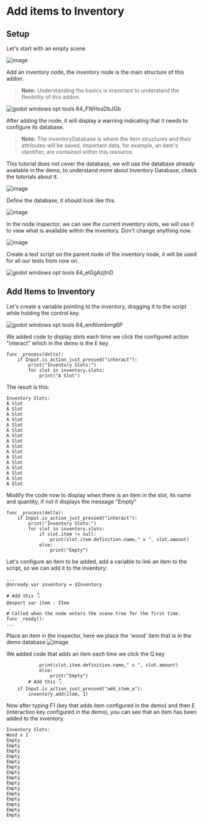 # Add items to Inventory

## Setup

Let's start with an empty scene

![image](https://github.com/expressobits/inventory-system/assets/1673249/73f81121-2288-46d6-b38c-2cf2d3ce63a3)

Add an inventory node, the inventory node is the main structure of this addon.

> **Note:** Understanding the basics is important to understand the flexibility of this addon.

![godot windows opt tools 64_FWHxsDbJGb](https://github.com/expressobits/inventory-system/assets/1673249/29e461a7-fa7e-474a-a89c-2525d0a103cc)

After adding the node, it will display a warning indicating that it needs to configure its database.

> **Note:** The inventoryDatabase is where the item structures and their attributes will be saved, important data, for example, an item's identifier, are contained within this resource.

This tutorial does not cover the database, we will use the database already available in the demo, to understand more about Inventory Database, check the tutorials about it.

![image](https://github.com/expressobits/inventory-system/assets/1673249/a87dd6b1-308c-4712-9483-266e8ae2b836)

Define the database, it should look like this.

![image](https://github.com/expressobits/inventory-system/assets/1673249/2cc35878-e94f-44d9-81f6-14c087b4458a)

In the node inspector, we can see the current inventory slots, we will use it to view what is available within the inventory. Don't change anything now.

![image](https://github.com/expressobits/inventory-system/assets/1673249/2c76aa84-34bc-46c3-8d1e-7fda7c2a38a5)

Create a test script on the parent node of the inventory node, it will be used for all our tests from now on.

![godot windows opt tools 64_elGgAzjtnD](https://github.com/expressobits/inventory-system/assets/1673249/b62be47d-67b6-4516-8183-e5a77fd02493)

## Add Items to Inventory

Let's create a variable pointing to the inventory, dragging it to the script while holding the control key.

![godot windows opt tools 64_emNvmbmg6P](https://github.com/expressobits/inventory-system/assets/1673249/80ee0177-c02c-43d4-bf9f-f19bbd2b9782)

We added code to display slots each time we click the configured action "interact" which in the demo is the E key
```gdscript title="add_items.gd" linenums="1"
func _process(delta):
	if Input.is_action_just_pressed("interact"):
		print("Inventory Slots:")
		for slot in inventory.slots:
			print("A Slot")
```

The result is this:
```
Inventory Slots:
A Slot
A Slot
A Slot
A Slot
A Slot
A Slot
A Slot
A Slot
A Slot
A Slot
A Slot
A Slot
A Slot
A Slot
A Slot
A Slot
```

Modify the code now to display when there is an item in the slot, its name and quantity, if not it displays the message "Empty"
```gdscript title="add_items.gd" linenums="1"
func _process(delta):
	if Input.is_action_just_pressed("interact"):
		print("Inventory Slots:")
		for slot in inventory.slots:
			if slot.item != null:
				print(slot.item.definition.name," x ", slot.amount)
			else:
				print("Empty")
```

Let's configure an item to be added, add a variable to link an item to the script, so we can add it to the inventory:
```gdscript title="add_items.gd" linenums="1"
...
@onready var inventory = $Inventory

# Add this 👇
@export var item : Item

# Called when the node enters the scene tree for the first time.
func _ready():
...
```

Place an item in the inspector, here we place the 'wood' item that is in the demo database
![image](https://github.com/expressobits/inventory-system/assets/1673249/ddda5ce5-1d37-4373-8e90-9f4b299c2200)


We added code that adds an item each time we click the Q key
```gdscript title="add_items.gd" linenums="1"
			print(slot.item.definition.name," x ", slot.amount)
			else:
				print("Empty")
        # Add this 👇
	if Input.is_action_just_pressed("add_item_a"):
		inventory.add(item, 1)
```

Now after typing F1 (key that adds item configured in the demo) and then E (interaction key configured in the demo), you can see that an item has been added to the inventory.
```
Inventory Slots:
Wood x 1
Empty
Empty
Empty
Empty
Empty
Empty
Empty
Empty
Empty
Empty
Empty
Empty
Empty
Empty
Empty
```
